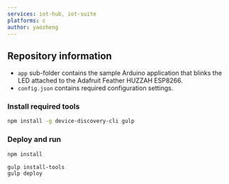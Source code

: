 ```yaml
---
services: iot-hub, iot-suite
platforms: c
author: yaozheng
---
```


## Repository information
- `app` sub-folder contains the sample Arduino application that blinks the LED attached to the Adafruit Feather HUZZAH ESP8266.
- `config.json` contains required configuration settings.

### Install required tools

```bash
npm install -g device-discovery-cli gulp
```

### Deploy and run

```bash
npm install
```

```bash
gulp install-tools
gulp deploy
```
